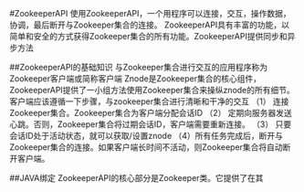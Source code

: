#ZookeeperAPI 
使用ZookeeperAPI，一个用程序可以连接，交互，操作数据，协调，最后断开与Zookeeper集合的连接。
ZookeeperAPI具有丰富的功能，以简单和安全的方式获得Zookeeper集合的所有功能。ZookeeperAPI提供同步和异步方法

##ZookeeperAPI的基础知识
与Zookeeper集合进行交互的应用程序称为Zookeeper客户端或简称客户端
Znode是Zookeeper集合的核心组件，ZookeeperAPI提供了一小组方法使用Zookeeper集合来操纵znode的所有细节。
客户端应该遵循一下步骤，与zookeeper集合进行清晰和干净的交互
（1） 连接Zookeeper集合。Zookeeper集合为客户端分配会话ID
（2） 定期向服务器发送心跳。否则，Zookeeper集合将过期会话ID，客户端需要重新连接。
（3） 只要会话ID处于活动状态，就可以获取/设置znode
（4）所有任务完成后，断开与Zookeeper集合的连接。如果客户端长时间不活动，则Zookeeper集合将自动断开客户端。

##JAVA绑定
ZookeeperAPI的核心部分是Zookeeper类。它提供了在其